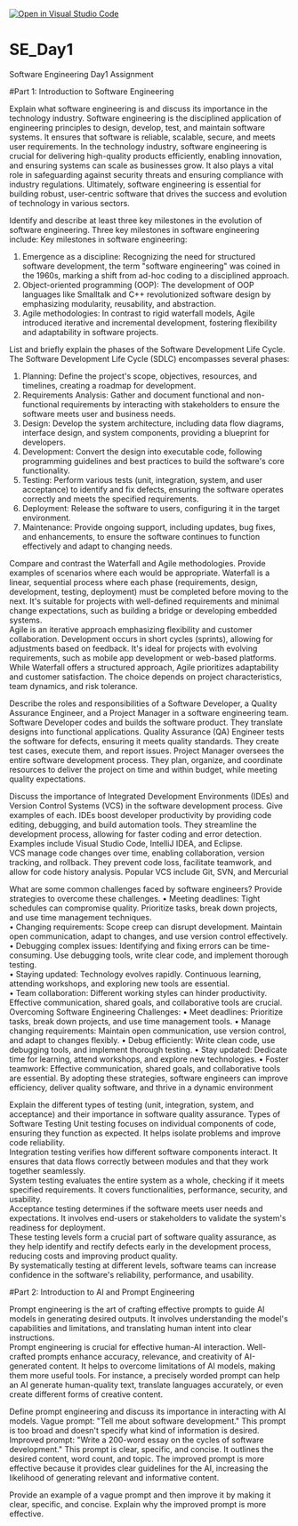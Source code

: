 [![Open in Visual Studio Code](https://classroom.github.com/assets/open-in-vscode-2e0aaae1b6195c2367325f4f02e2d04e9abb55f0b24a779b69b11b9e10269abc.svg)](https://classroom.github.com/online_ide?assignment_repo_id=15535529&assignment_repo_type=AssignmentRepo)
# SE_Day1
Software Engineering Day1 Assignment

#Part 1: Introduction to Software Engineering

Explain what software engineering is and discuss its importance in the technology industry.
Software engineering is the disciplined application of engineering principles to design, develop, test, and maintain software systems. It ensures that software is reliable, scalable, secure, and meets user requirements. In the technology industry, software engineering is crucial for delivering high-quality products efficiently, enabling innovation, and ensuring systems can scale as businesses grow. It also plays a vital role in safeguarding against security threats and ensuring compliance with industry regulations. Ultimately, software engineering is essential for building robust, user-centric software that drives the success and evolution of technology in various sectors.

Identify and describe at least three key milestones in the evolution of software engineering.
Three key milestones in software engineering include:
Key milestones in software engineering:
1.	Emergence as a discipline: Recognizing the need for structured software development, the term "software engineering" was coined in the 1960s, marking a shift from ad-hoc coding to a disciplined approach.   
2.	Object-oriented programming (OOP): The development of OOP languages like Smalltalk and C++ revolutionized software design by emphasizing modularity, reusability, and abstraction.   
3.	Agile methodologies: In contrast to rigid waterfall models, Agile introduced iterative and incremental development, fostering flexibility and adaptability in software projects.   


List and briefly explain the phases of the Software Development Life Cycle.
The Software Development Life Cycle (SDLC) encompasses several phases:
1. Planning: Define the project's scope, objectives, resources, and timelines, creating a roadmap for development.
2. Requirements Analysis: Gather and document functional and non-functional requirements by interacting with stakeholders to ensure the software meets user and business needs.
3. Design: Develop the system architecture, including data flow diagrams, interface design, and system components, providing a blueprint for developers.
4. Development: Convert the design into executable code, following programming guidelines and best practices to build the software's core functionality.
5. Testing: Perform various tests (unit, integration, system, and user acceptance) to identify and fix defects, ensuring the software operates correctly and meets the specified requirements.
6. Deployment: Release the software to users, configuring it in the target environment.
7. Maintenance: Provide ongoing support, including updates, bug fixes, and enhancements, to ensure the software continues to function effectively and adapt to changing needs.


Compare and contrast the Waterfall and Agile methodologies. Provide examples of scenarios where each would be appropriate.
Waterfall is a linear, sequential process where each phase (requirements, design, development, testing, deployment) must be completed before moving to the next. It's suitable for projects with well-defined requirements and minimal change expectations, such as building a bridge or developing embedded systems.   
Agile is an iterative approach emphasizing flexibility and customer collaboration. Development occurs in short cycles (sprints), allowing for adjustments based on feedback. It's ideal for projects with evolving requirements, such as mobile app development or web-based platforms.   
While Waterfall offers a structured approach, Agile prioritizes adaptability and customer satisfaction. The choice depends on project characteristics, team dynamics, and risk tolerance.   


Describe the roles and responsibilities of a Software Developer, a Quality Assurance Engineer, and a Project Manager in a software engineering team.
Software Developer codes and builds the software product. They translate designs into functional applications.
Quality Assurance (QA) Engineer tests the software for defects, ensuring it meets quality standards. They create test cases, execute them, and report issues.
Project Manager oversees the entire software development process. They plan, organize, and coordinate resources to deliver the project on time and within budget, while meeting quality expectations.


Discuss the importance of Integrated Development Environments (IDEs) and Version Control Systems (VCS) in the software development process. Give examples of each.
IDEs boost developer productivity by providing code editing, debugging, and build automation tools. They streamline the development process, allowing for faster coding and error detection. Examples include Visual Studio Code, IntelliJ IDEA, and Eclipse.   
VCS manage code changes over time, enabling collaboration, version tracking, and rollback. They prevent code loss, facilitate teamwork, and allow for code history analysis. Popular VCS include Git, SVN, and Mercurial


What are some common challenges faced by software engineers? Provide strategies to overcome these challenges.
•	Meeting deadlines: Tight schedules can compromise quality. Prioritize tasks, break down projects, and use time management techniques.   
•	Changing requirements: Scope creep can disrupt development. Maintain open communication, adapt to changes, and use version control effectively.   
•	Debugging complex issues: Identifying and fixing errors can be time-consuming. Use debugging tools, write clear code, and implement thorough testing.   
•	Staying updated: Technology evolves rapidly. Continuous learning, attending workshops, and exploring new tools are essential.   
•	Team collaboration: Different working styles can hinder productivity. Effective communication, shared goals, and collaborative tools are crucial.   
Overcoming Software Engineering Challenges:
•	Meet deadlines: Prioritize tasks, break down projects, and use time management tools.
•	Manage changing requirements: Maintain open communication, use version control, and adapt to changes flexibly.
•	Debug efficiently: Write clean code, use debugging tools, and implement thorough testing.
•	Stay updated: Dedicate time for learning, attend workshops, and explore new technologies.
•	Foster teamwork: Effective communication, shared goals, and collaborative tools are essential.
By adopting these strategies, software engineers can improve efficiency, deliver quality software, and thrive in a dynamic environment


Explain the different types of testing (unit, integration, system, and acceptance) and their importance in software quality assurance.
Types of Software Testing
Unit testing focuses on individual components of code, ensuring they function as expected. It helps isolate problems and improve code reliability.   
Integration testing verifies how different software components interact. It ensures that data flows correctly between modules and that they work together seamlessly.   
System testing evaluates the entire system as a whole, checking if it meets specified requirements. It covers functionalities, performance, security, and usability.   
Acceptance testing determines if the software meets user needs and expectations. It involves end-users or stakeholders to validate the system's readiness for deployment.   
These testing levels form a crucial part of software quality assurance, as they help identify and rectify defects early in the development process, reducing costs and improving product quality.   
By systematically testing at different levels, software teams can increase confidence in the software's reliability, performance, and usability.


#Part 2: Introduction to AI and Prompt Engineering

Prompt engineering is the art of crafting effective prompts to guide AI models in generating desired outputs. It involves understanding the model's capabilities and limitations, and translating human intent into clear instructions.   
Prompt engineering is crucial for effective human-AI interaction. Well-crafted prompts enhance accuracy, relevance, and creativity of AI-generated content. It helps to overcome limitations of AI models, making them more useful tools. For instance, a precisely worded prompt can help an AI generate human-quality text, translate languages accurately, or even create different forms of creative content.   

Define prompt engineering and discuss its importance in interacting with AI models.
Vague prompt: "Tell me about software development."
This prompt is too broad and doesn't specify what kind of information is desired.
Improved prompt: "Write a 200-word essay on the cycles of software development."
This prompt is clear, specific, and concise. It outlines the desired content, word count, and topic.
The improved prompt is more effective because it provides clear guidelines for the AI, increasing the likelihood of generating relevant and informative content.


Provide an example of a vague prompt and then improve it by making it clear, specific, and concise. Explain why the improved prompt is more effective.
